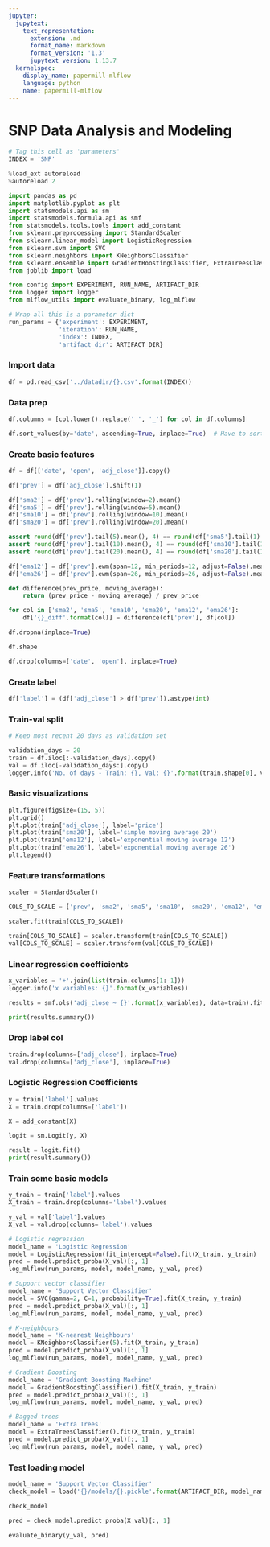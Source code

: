 ```yaml
---
jupyter:
  jupytext:
    text_representation:
      extension: .md
      format_name: markdown
      format_version: '1.3'
      jupytext_version: 1.13.7
  kernelspec:
    display_name: papermill-mlflow
    language: python
    name: papermill-mlflow
---
```


# SNP Data Analysis and Modeling

```python id="-d8Cecspbj5u"
# Tag this cell as 'parameters'
INDEX = 'SNP'
```

```python id="YALQnlmKbOWe"
%load_ext autoreload
%autoreload 2
```

```python id="hPLPoTPZbOWu"
import pandas as pd
import matplotlib.pyplot as plt
import statsmodels.api as sm
import statsmodels.formula.api as smf
from statsmodels.tools.tools import add_constant
from sklearn.preprocessing import StandardScaler
from sklearn.linear_model import LogisticRegression
from sklearn.svm import SVC
from sklearn.neighbors import KNeighborsClassifier
from sklearn.ensemble import GradientBoostingClassifier, ExtraTreesClassifier
from joblib import load

from config import EXPERIMENT, RUN_NAME, ARTIFACT_DIR
from logger import logger
from mlflow_utils import evaluate_binary, log_mlflow
```

```python id="WH6BGPapbOWx"
# Wrap all this is a parameter dict
run_params = {'experiment': EXPERIMENT,
              'iteration': RUN_NAME,
              'index': INDEX,
              'artifact_dir': ARTIFACT_DIR}
```

<!-- #region id="R3eB_CPVbOWy" -->
### Import data
<!-- #endregion -->

```python id="R25OeWiObOWy"
df = pd.read_csv('../datadir/{}.csv'.format(INDEX))
```

<!-- #region id="HRtL-_9obOWz" -->
### Data prep
<!-- #endregion -->

```python id="7QgSfx8ZbOW0"
df.columns = [col.lower().replace(' ', '_') for col in df.columns]
```

```python id="03HRQ1k6bOW1"
df.sort_values(by='date', ascending=True, inplace=True)  # Have to sort ascending for rolling to work correctly
```

<!-- #region id="g2ww0zFRbOW2" -->
### Create basic features
<!-- #endregion -->

```python id="li-zdf8_bOW3"
df = df[['date', 'open', 'adj_close']].copy()
```

```python id="9u1ec5qebOW3"
df['prev'] = df['adj_close'].shift(1)
```

```python id="54HVPN8sbOW4"
df['sma2'] = df['prev'].rolling(window=2).mean()
df['sma5'] = df['prev'].rolling(window=5).mean()
df['sma10'] = df['prev'].rolling(window=10).mean()
df['sma20'] = df['prev'].rolling(window=20).mean()
```

```python id="lczhOosRbOW4"
assert round(df['prev'].tail(5).mean(), 4) == round(df['sma5'].tail(1).item(), 4), 'Expected sma5 to be same as mean of past 5 items'
assert round(df['prev'].tail(10).mean(), 4) == round(df['sma10'].tail(1).item(), 4), 'Expected sma10 to be same as mean of past 10 items'
assert round(df['prev'].tail(20).mean(), 4) == round(df['sma20'].tail(1).item(), 4), 'Expected sma20 to be same as mean of past 20 items'
```

```python id="E0fRxMSVbOW5"
df['ema12'] = df['prev'].ewm(span=12, min_periods=12, adjust=False).mean()
df['ema26'] = df['prev'].ewm(span=26, min_periods=26, adjust=False).mean()
```

```python id="5pVSOfkhbOW7"
def difference(prev_price, moving_average):
    return (prev_price - moving_average) / prev_price
```

```python id="txKZy3WzbOW8"
for col in ['sma2', 'sma5', 'sma10', 'sma20', 'ema12', 'ema26']:
    df['{}_diff'.format(col)] = difference(df['prev'], df[col])
```

```python id="XjXM8kQTbOW-"
df.dropna(inplace=True)
```

```python id="toGWfaK2bOW_" outputId="d3014976-71cf-4df3-da51-3f38337b2597"
df.shape
```

```python id="JbjavDdYbOXC"
df.drop(columns=['date', 'open'], inplace=True)
```

<!-- #region id="_eBtQcNqbOXD" -->
### Create label
<!-- #endregion -->

```python id="niWqdLlBbOXD"
df['label'] = (df['adj_close'] > df['prev']).astype(int)
```

<!-- #region id="dakt7Z8PbOXE" -->
### Train-val split
<!-- #endregion -->

```python id="WJJe2DPUbOXE"
# Keep most recent 20 days as validation set
```

```python id="9bTso6zabOXE" outputId="0bd709c1-cf5c-45ef-8360-b2ea976d9eee"
validation_days = 20
train = df.iloc[:-validation_days].copy()
val = df.iloc[-validation_days:].copy()
logger.info('No. of days - Train: {}, Val: {}'.format(train.shape[0], val.shape[0]))
```

<!-- #region id="0M28UW_SbOXF" -->
### Basic visualizations
<!-- #endregion -->

```python id="K_PsQhtHbOXF" outputId="99923b52-fae4-438c-94c5-ebf4758a2f26"
plt.figure(figsize=(15, 5))
plt.grid()
plt.plot(train['adj_close'], label='price')
plt.plot(train['sma20'], label='simple moving average 20')
plt.plot(train['ema12'], label='exponential moving average 12')
plt.plot(train['ema26'], label='exponential moving average 26')
plt.legend()
```

<!-- #region id="pceDdFxLbOXG" -->
### Feature transformations
<!-- #endregion -->

```python id="6feP7kYCbOXG"
scaler = StandardScaler()
```

```python id="Puyms6gwbOXH"
COLS_TO_SCALE = ['prev', 'sma2', 'sma5', 'sma10', 'sma20', 'ema12', 'ema26']
```

```python id="DNw-r02UbOXH" outputId="d2164916-25a7-4d6d-d071-96b1ab7a114f"
scaler.fit(train[COLS_TO_SCALE])
```

```python id="95nRVQerbOXI"
train[COLS_TO_SCALE] = scaler.transform(train[COLS_TO_SCALE])
val[COLS_TO_SCALE] = scaler.transform(val[COLS_TO_SCALE])
```

<!-- #region id="1o7xXj4wbOXI" -->
### Linear regression coefficients
<!-- #endregion -->

```python id="wbT5YzvZbOXJ" outputId="13a747ea-02ce-4f2f-e1f6-4e10981f234e"
x_variables = '+'.join(list(train.columns[1:-1]))
logger.info('x variables: {}'.format(x_variables))
```

```python id="X_MgXrcvbOXJ"
results = smf.ols('adj_close ~ {}'.format(x_variables), data=train).fit()
```

```python id="OBrnc-8ZbOXK" outputId="56396608-2313-4a3c-de0d-65115fa811a1"
print(results.summary())
```

<!-- #region id="tL_YTrSqbOXK" -->
### Drop label col
<!-- #endregion -->

```python id="gSAtTJGxbOXL"
train.drop(columns=['adj_close'], inplace=True)
val.drop(columns=['adj_close'], inplace=True)
```

<!-- #region id="thrWOw8qbOXL" -->
### Logistic Regression Coefficients
<!-- #endregion -->

```python id="UP8ijlOEbOXM"
y = train['label'].values
X = train.drop(columns=['label'])
```

```python id="QTOGPhFibOXM"
X = add_constant(X)
```

```python id="thQgfowzbOXN"
logit = sm.Logit(y, X)
```

```python id="udLugFfabOXN" outputId="35fa2183-2184-4007-c55a-55f332da0000"
result = logit.fit()
print(result.summary())
```

<!-- #region id="UeEud8phbOXO" -->
### Train some basic models
<!-- #endregion -->

```python id="8HHpdiksbOXO"
y_train = train['label'].values
X_train = train.drop(columns='label').values

y_val = val['label'].values
X_val = val.drop(columns='label').values
```

```python id="u-pmKm23bOXP" outputId="bd6b7ba1-9a8d-43e4-caa3-078c57f2ffcd"
# Logistic regression
model_name = 'Logistic Regression'
model = LogisticRegression(fit_intercept=False).fit(X_train, y_train)
pred = model.predict_proba(X_val)[:, 1]
log_mlflow(run_params, model, model_name, y_val, pred)
```

```python id="qmRDr8F4bOXP" outputId="8681fb1d-2e25-4b73-f650-033edcbd9d2d"
# Support vector classifier
model_name = 'Support Vector Classifier'
model = SVC(gamma=2, C=1, probability=True).fit(X_train, y_train)
pred = model.predict_proba(X_val)[:, 1]
log_mlflow(run_params, model, model_name, y_val, pred)
```

```python id="N3vvrIBabOXQ" outputId="83fa9bc8-ad69-4bd6-8f5c-9aac59fb56b1"
# K-neighbours
model_name = 'K-nearest Neighbours'
model = KNeighborsClassifier(5).fit(X_train, y_train)
pred = model.predict_proba(X_val)[:, 1]
log_mlflow(run_params, model, model_name, y_val, pred)
```

```python id="RgkR3wR3bOXR" outputId="7f0276c8-976f-4044-ae72-b390e7a2b0ce"
# Gradient Boosting
model_name = 'Gradient Boosting Machine'
model = GradientBoostingClassifier().fit(X_train, y_train)
pred = model.predict_proba(X_val)[:, 1]
log_mlflow(run_params, model, model_name, y_val, pred)
```

```python id="XIif9RqpbOXR" outputId="11ded34f-86f2-41c4-c875-e1faefc82ce5"
# Bagged trees
model_name = 'Extra Trees'
model = ExtraTreesClassifier().fit(X_train, y_train)
pred = model.predict_proba(X_val)[:, 1]
log_mlflow(run_params, model, model_name, y_val, pred)
```

<!-- #region id="yazk6nv4bOXS" -->
### Test loading model
<!-- #endregion -->

```python id="1ohER0thbOXS"
model_name = 'Support Vector Classifier'
check_model = load('{}/models/{}.pickle'.format(ARTIFACT_DIR, model_name))
```

```python id="-UnneOvobOXT" outputId="04fcec13-b2a8-4dd4-b4f9-55ebb332bbe0"
check_model
```

```python id="8QqfhgHCbOXT"
pred = check_model.predict_proba(X_val)[:, 1]
```

```python id="T7VOVqBubOXU" outputId="73ee5f15-6152-43a0-db58-ab4fd33a6d48"
evaluate_binary(y_val, pred)
```

```python id="qa-2Cs2cbOXU"

```
